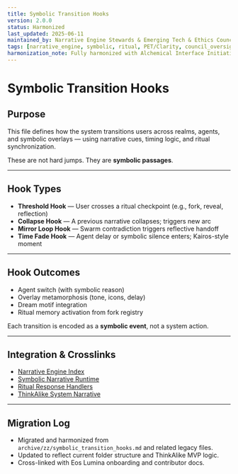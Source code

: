 ```yaml
---
title: Symbolic Transition Hooks
version: 2.0.0
status: Harmonized
last_updated: 2025-06-11
maintained_by: Narrative Engine Stewards & Emerging Tech & Ethics Council
tags: [narrative_engine, symbolic, ritual, PET/Clarity, council_oversight]
harmonization_note: Fully harmonized with Alchemical Interface Initiative, PET/Clarity, and project-wide symbolic/ritual framing. Council oversight and crosslinks verified. Supersedes all legacy symbolic_transition_hooks.md files.
---
```

# Symbolic Transition Hooks

## Purpose

This file defines how the system transitions users across realms, agents, and symbolic overlays — using narrative cues, timing logic, and ritual synchronization.

These are not hard jumps. They are **symbolic passages**.

---

## Hook Types

- **Threshold Hook** — User crosses a ritual checkpoint (e.g., fork, reveal, reflection)
- **Collapse Hook** — A previous narrative collapses; triggers new arc
- **Mirror Loop Hook** — Swarm contradiction triggers reflective handoff
- **Time Fade Hook** — Agent delay or symbolic silence enters; Kairos-style moment

---

## Hook Outcomes

- Agent switch (with symbolic reason)
- Overlay metamorphosis (tone, icons, delay)
- Dream motif integration
- Ritual memory activation from fork registry

Each transition is encoded as a **symbolic event**, not a system action.

---

## Integration & Crosslinks
- [Narrative Engine Index](./narrative_engine_index.md)
- [Symbolic Narrative Runtime](./symbolic_narrative_runtime.md)
- [Ritual Response Handlers](./ritual_response_handlers.md)
- [ThinkAlike System Narrative](./canon/thinkalike_system_narrative.md)

---

## Migration Log

- Migrated and harmonized from `archive/zz/symbolic_transition_hooks.md` and related legacy files.
- Updated to reflect current folder structure and ThinkAlike MVP logic.
- Cross-linked with Eos Lumina onboarding and contributor docs.
